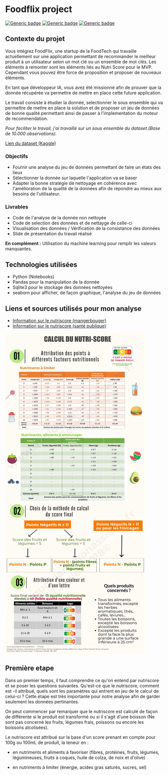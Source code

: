 # Foodflix project

[![Generic badge](https://img.shields.io/badge/Agile-brief4-success)](https://shields.io/)
[![Generic badge](https://img.shields.io/badge/ml-brief4-success)](https://shields.io/)
[![Generic badge](https://img.shields.io/badge/visualisation-brief4-success)](https://shields.io/)

## Contexte du projet

Vous intégrez FoodFlix, une startup de la FoodTech qui travaille actuellement sur une application permettant de recommander le meilleur produit à un utilisateur selon un mot clé ou un ensemble de mot clés. Les éléments à remonter sont les éléments liés au Nutri Score pour le MVP. Cependant vous pouvez être force de proposition et proposer de nouveaux éléments.


En tant que développeur IA, vous avez été missionné afin de prouver que la donnée récupérée va permettre de mettre en place cette future application.

Le travail consiste à étudier la donnée, selectionner le sous ensemble qui va permettre de mettre en place la solution et de proposer un jeu de données de bonne qualité permettant ainsi de passer à l'implementation du moteur de recommendation.

*Pour faciliter le travail, j'ai travaillé sur un sous ensemble du dataset.(Base de 10.000 observations).*

[Lien du dataset (Kaggle)](https://www.kaggle.com/openfoodfacts/world-food-facts)

### Objectifs

* Fournir une analyse du jeu de données permettant de faire un états des lieux
* Sélectionner la donnée sur laquelle l'application va se baser
* Adapter la bonne stratégie de nettoyage en cohérence avec l'amélioration de la qualité de la données afin de répondre au mieux aux besoins de l'utilisateur.

### Livrables

* Code de l'analyse de la donnée non nettoyée
* Code de selection des données et de nettayge de celle-ci
* Visualisation des données / Vérification de la consistance des données
* Slide de présentation du travail réalisé

**En complément :**  Utilisation du machine learning pour remplir les valeurs manquantes.

## Technologies utilisées

* Python (Notebooks)
* Pandas pour la manipulation de la donnée
* Sqlite3 pour le stockage des données nettoyées
* seaborn pour afficher, de façon graphique, l'analyse du jeu de données



## Liens et sources utilisés pour mon analyse

* [Information sur le nutriscore (mangerbouger)](https://www.mangerbouger.fr/Manger-mieux/Comment-manger-mieux/Comment-comprendre-les-informations-nutritionnelles/Qu-est-ce-que-le-Nutri-Score?xtor=SEC-33-GOO-[Nutriscore]--S-[nutri-score]&gclid=CjwKCAjw9MuCBhBUEiwAbDZ-7ggV6OrYm_YjqKBsRPhOppKS7D0wMRU37fMXhKimqjCY3r35VGkizRoCGI8QAvD_BwE&gclsrc=aw.ds)
* [Information sur le nutriscore (santé publique)](https://www.santepubliquefrance.fr/determinants-de-sante/nutrition-et-activite-physique/articles/nutri-score)

![calcul du nutriscore](calcul_nutriscore.png "image du calcul du nutriscore")

## Première etape

Dans un premier temps, il faut comprendre ce qu'on entend par nutriscore et se poser les questions suivantes. Qu'est-ce que le nutriscore, comment est -il attribué, quels sont les paramètres qui entrent en jeu de le calcul de celui-ci ? 
Cette étape est très importante pour notre analyse afin de garder seulement les données pertinantes. 

On peut commencer par remarquer que le nutriscore est calculé de façon de différente si le produit est transformé ou si il s'agit d'une boisson (Ne sont pas concerné les fruits, légumes frais, poissons ou encore les boissons alcolisées).

Le nutriscore est attribué sur la base d'un score prenant en compte pour 100g ou 100mL de produit, la teneur en :

* en nutriments et aliments à favoriser (fibres, protéines, fruits, légumes, légumineuses, fruits à coques, huile de colza, de noix et d'olive)

* en nutriments à limiter (énergie, acides gras saturés, sucres, sel)


